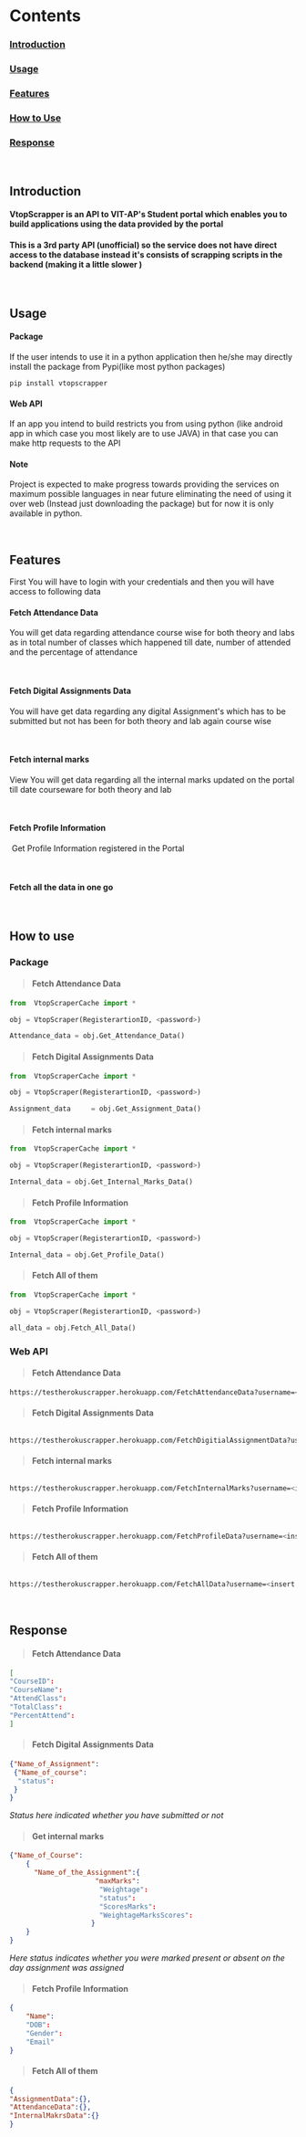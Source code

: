# Contents

### [Introduction](#intro)

### [Usage](#usage)

### [Features](#features)

### [How to Use](#htc)

### [Response](#resp)
<br>

<a name="intro"></a>

## Introduction

#### VtopScrapper is an API to VIT-AP's Student portal which enables you to build applications using the data provided by the portal

#### This is a 3rd party API (unofficial) so the service does not have direct access to the database instead it's consists of scrapping scripts in the backend (making it a little slower )<a name="usage"></a>
<br>

<a name="usage"></a>
## Usage

#### **Package** 

If the user intends to use it in a python application then he/she may directly install the package from Pypi(like most python packages)

```
pip install vtopscrapper
```

#### **Web API** 






If an app you intend to build restricts you from using python (like android app in which case you most likely are to use JAVA) in that case you can make http requests to the API

#### **Note** 

Project is expected to make progress towards providing the services on maximum possible languages in near future eliminating the need of using it over web (Instead just downloading the package) but for now it is only available in python.


<br>

<a name="features"></a>
## Features

First You will have to login with your credentials and then you will have access to following data

#### **Fetch Attendance Data**

  You will get data regarding attendance course wise for both theory and labs as in total number of classes which happened till date, number of attended and the percentage of attendance
  
  <br>

#### **Fetch Digital Assignments Data** 

   You will have get data regarding any digital Assignment's which has to be submitted but not has been for both theory and lab again course wise
   
   <br>
   

#### **Fetch internal marks**

   View You will get data regarding all the internal marks updated on the portal till date courseware for both theory and lab
    
   <br>
   


#### **Fetch Profile Information**

​	Get Profile Information registered in the Portal 
 
   <br>
   



#### **Fetch all the data in one go**

<br>

<a name="htc"></a>
## How to use

### **Package**



> #### Fetch Attendance Data

```python
from  VtopScraperCache import *

obj = VtopScraper(RegisterartionID, <password>)

Attendance_data = obj.Get_Attendance_Data()
```



> #### Fetch Digital Assignments Data

```python
from  VtopScraperCache import *

obj = VtopScraper(RegisterartionID, <password>)

Assignment_data     = obj.Get_Assignment_Data()
```



> #### Fetch internal marks

```python
from  VtopScraperCache import *

obj = VtopScraper(RegisterartionID, <password>)

Internal_data = obj.Get_Internal_Marks_Data()
```



> #### Fetch Profile Information

```python
from  VtopScraperCache import *

obj = VtopScraper(RegisterartionID, <password>)

Internal_data = obj.Get_Profile_Data()
```



> #### Fetch All of them

```python
from  VtopScraperCache import *

obj = VtopScraper(RegisterartionID, <password>)

all_data = obj.Fetch_All_Data()

```

### **Web API**


> #### Fetch Attendance Data

```bash
https://testherokuscrapper.herokuapp.com/FetchAttendanceData?username=<insert your user name>&password=<insert your password>

```



> #### Fetch Digital Assignments Data

```bash

https://testherokuscrapper.herokuapp.com/FetchDigitialAssignmentData?username=<insert your user name>&password=<insert your password>

```



> #### Fetch internal marks

```bash

https://testherokuscrapper.herokuapp.com/FetchInternalMarks?username=<insert your user name>&password=<insert your password>


```



> #### Fetch Profile Information

```bash

https://testherokuscrapper.herokuapp.com/FetchProfileData?username=<insert your user name>&password=<insert your password>

```



> #### Fetch All of them

```bash

https://testherokuscrapper.herokuapp.com/FetchAllData?username=<insert your user name>&password=<insert your password>

```


<br>


<a name="resp"></a>

## Response

> #### Fetch Attendance Data

```json
[
"CourseID":
"CourseName":
"AttendClass":
"TotalClass":
"PercentAttend":
]
```



> #### Fetch Digital Assignments Data

```json
{"Name_of_Assignment":
 {"Name_of_course":
  "status":
 }
}
```

*Status here indicated whether you have submitted or not*



> #### Get internal marks

```json
{"Name_of_Course":
	{
	  "Name_of_the_Assignment":{
				     "maxMarks":
				      "Weightage":
				      "status":
				      "ScoresMarks":
				      "WeightageMarksScores":
				    }
	}
}
```

*Here status indicates whether you were marked present or absent on the day assignment was assigned*



> #### Fetch Profile Information

```json
{
    "Name":
    "DOB":
    "Gender":
    "Email"
}
```



> #### Fetch All of them

```json
{
"AssignmentData":{},
"AttendanceData":{}, 
"InternalMakrsData":{}
}
```

